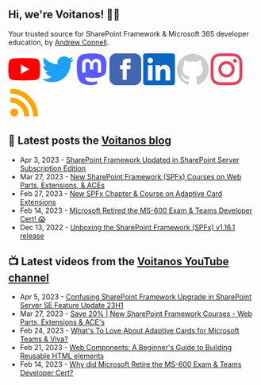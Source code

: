 ## Hi, we're Voitanos! 👋🏼

Your trusted source for SharePoint Framework & Microsoft 365 developer education, by [Andrew Connell](https://www.voitanos.io/pages/about-andrew).

[![](https://raw.githubusercontent.com/Voitanos/.github/main/images/youtube.svg)](https://www.youtube.com/voitanosio) [![](https://raw.githubusercontent.com/Voitanos/.github/main/images/twitter.svg)](https://twitter.com/voitanos) <a rel="me" href="https://mastodon.world/@voitanos"><img src="https://raw.githubusercontent.com/Voitanos/.github/main/images/mastodon.svg" /></a>  [![](https://raw.githubusercontent.com/Voitanos/.github/main/images/facebook.svg)](https://www.facebook.com/voitanos) [![](https://raw.githubusercontent.com/Voitanos/.github/main/images/linkedin.svg)](https://www.linkedin.com/company/voitanos-llc) [![](https://raw.githubusercontent.com/Voitanos/.github/main/images/github.svg)](https://github.com/voitanos) [![](https://raw.githubusercontent.com/Voitanos/.github/main/images/instagram.svg)](https://www.instagram.com/voitanos_llc) [![](https://raw.githubusercontent.com/Voitanos/.github/main/images/rss.svg)](https://www.voitanos.io/blog)

## 📙 Latest posts the [Voitanos blog](https://www.voitanos.io/blog)
<!-- VOITANOSBLOG-POST-LIST:START -->
- Apr 3, 2023 - [SharePoint Framework Updated in SharePoint Server Subscription Edition](https://www.voitanos.io/blog/sharepoint-framework-updated-in-sharepoint-server-subscription-edition/)
- Mar 27, 2023 - [New SharePoint Framework &lpar;SPFx&rpar; Courses on Web Parts, Extensions, &amp; ACEs](https://www.voitanos.io/blog/announce-new-sharepoint-framework-courses-webparts-extensions-aces/)
- Feb 27, 2023 - [New SPFx Chapter &amp; Course on Adaptive Card Extensions](https://www.voitanos.io/blog/mastering-sharepoint-framework-sprint-29-adaptive-card-extensions/)
- Feb 14, 2023 - [Microsoft Retired the MS-600 Exam &amp; Teams Developer Cert! 😱](https://www.voitanos.io/blog/microsoft-retired-ms600-microsoft-teams-developer-certification/)
- Dec 13, 2022 - [Unboxing the SharePoint Framework &lpar;SPFx&rpar; v1.16.1 release](https://www.voitanos.io/blog/sharepoint-framework-v1-16-1-whats-in-latest-update-of-spfx/)<!-- VOITANOSBLOG-POST-LIST:END -->

## 📺 Latest videos from the [Voitanos YouTube channel](https://www.youtube.com/voitanosio)
<!-- VOITANOSYOUTUBE-POST-LIST:START -->
- Apr 5, 2023 - [Confusing SharePoint Framework Upgrade in SharePoint Server SE Feature Update 23H1](https://www.youtube.com/watch?v=sQhUTQkgL4s)
- Mar 27, 2023 - [Save 20% | New SharePoint Framework Courses - Web Parts, Extensions &amp; ACE&#39;s](https://www.youtube.com/watch?v=FKvqQC8h17M)
- Feb 24, 2023 - [What&#39;s To Love About Adaptive Cards for Microsoft Teams &amp; Viva?](https://www.youtube.com/watch?v=eGj-NzVihdk)
- Feb 21, 2023 - [Web Components: A Beginner&#39;s Guide to Building Reusable HTML elements](https://www.youtube.com/watch?v=zmqGV_bQ21Y)
- Feb 14, 2023 - [Why did Microsoft Retire the MS-600 Exam &amp; Teams Developer Cert?](https://www.youtube.com/watch?v=Q2vmwVXpobw)<!-- VOITANOSYOUTUBE-POST-LIST:END -->
